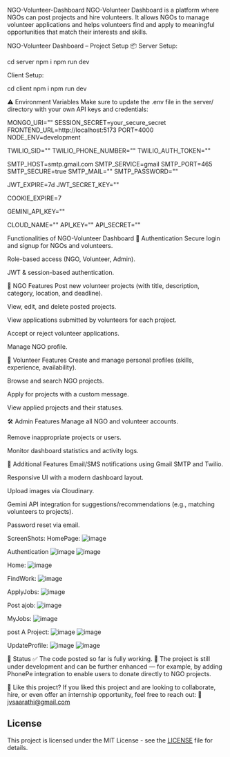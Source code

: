 NGO-Volunteer-Dashboard
NGO-Volunteer Dashboard is a platform where NGOs can post projects and hire volunteers. It allows NGOs to manage volunteer applications and helps volunteers find and apply to meaningful opportunities that match their interests and skills.

NGO-Volunteer Dashboard – Project Setup
📦 Server Setup:

cd server
npm i
npm run dev

Client Setup:

cd client
npm i
npm run dev


⚠️ Environment Variables
Make sure to update the .env file in the server/ directory with your own API keys and credentials:


MONGO_URI=""
SESSION_SECRET=your_secure_secret
FRONTEND_URL=http://localhost:5173
PORT=4000
NODE_ENV=development

TWILIO_SID=""
TWILIO_PHONE_NUMBER=""
TWILIO_AUTH_TOKEN=""

SMTP_HOST=smtp.gmail.com
SMTP_SERVICE=gmail
SMTP_PORT=465
SMTP_SECURE=true
SMTP_MAIL=""
SMTP_PASSWORD=""

JWT_EXPIRE=7d
JWT_SECRET_KEY=""

COOKIE_EXPIRE=7

GEMINI_API_KEY=""

CLOUD_NAME=""
API_KEY=""
API_SECRET=""

Functionalities of NGO-Volunteer Dashboard
🔐 Authentication
Secure login and signup for NGOs and volunteers.

Role-based access (NGO, Volunteer, Admin).

JWT & session-based authentication.

📌 NGO Features
Post new volunteer projects (with title, description, category, location, and deadline).

View, edit, and delete posted projects.

View applications submitted by volunteers for each project.

Accept or reject volunteer applications.

Manage NGO profile.

👤 Volunteer Features
Create and manage personal profiles (skills, experience, availability).

Browse and search NGO projects.

Apply for projects with a custom message.

View applied projects and their statuses.

🛠️ Admin Features
Manage all NGO and volunteer accounts.

Remove inappropriate projects or users.

Monitor dashboard statistics and activity logs.

🔔 Additional Features
Email/SMS notifications using Gmail SMTP and Twilio.

Responsive UI with a modern dashboard layout.

Upload images via Cloudinary.

Gemini API integration for suggestions/recommendations (e.g., matching volunteers to projects).

Password reset via email.


ScreenShots:
HomePage:
![image](https://github.com/user-attachments/assets/b6cb5da8-4036-410d-8cb6-8bc784dd18f5)

Authentication 
![image](https://github.com/user-attachments/assets/cbfeff19-3794-48d8-a685-17225dd64cbf)
![image](https://github.com/user-attachments/assets/964eb428-bee0-42cf-8471-d1cbcda21243)

Home:
![image](https://github.com/user-attachments/assets/3d69abeb-2b94-4443-abe7-5077013d88c5)

FindWork:
![image](https://github.com/user-attachments/assets/176c6ffe-3050-4dbf-9729-da45d39eb9bf)

ApplyJobs:
![image](https://github.com/user-attachments/assets/38ee07ea-e726-4da6-8ec5-eae960f8987a)

Post ajob:
![image](https://github.com/user-attachments/assets/af733d28-e8b3-4991-bc7d-1d5fdb45781f)

MyJobs:
![image](https://github.com/user-attachments/assets/a95bec15-6671-4aef-870a-e599339dcedb)

post A Project:
![image](https://github.com/user-attachments/assets/4c4d7d2c-b9d7-4234-b5d9-f895285f557c)
![image](https://github.com/user-attachments/assets/71facbe2-9989-4842-b922-bf255329c0c5)

UpdateProfile:
![image](https://github.com/user-attachments/assets/05fd1560-4a19-4141-9cb7-39edfe4595b1)
![image](https://github.com/user-attachments/assets/299868f2-c708-4bae-a63e-e5b8ef6b45e0)

🚧 Status
✅ The code posted so far is fully working.
🚀 The project is still under development and can be further enhanced — for example, by adding PhonePe integration to enable users to donate directly to NGO projects.


💼 Like this project?
If you liked this project and are looking to collaborate, hire, or even offer an internship opportunity, feel free to reach out:
📧 jvsaarathi@gmail.com

## License

This project is licensed under the MIT License - see the [LICENSE](LICENSE) file for details.









